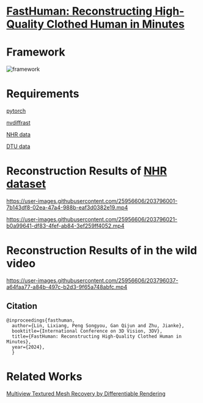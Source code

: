 # [FastHuman: Reconstructing High-Quality Clothed Human in Minutes](https://arxiv.org/abs/2211.14485)

# Framework
![framework](https://github.com/l1346792580123/PatchShading/blob/main/fig/overview.png)

# Requirements
[pytorch](https://pytorch.org/)

[nvdiffrast](https://github.com/NVlabs/nvdiffrast)

[NHR data](https://wuminye.github.io/NHR/datasets.html)

[DTU data](https://hkustconnect-my.sharepoint.com/:u:/g/personal/jzhangbs_connect_ust_hk/EazyGuwPC5tIkbI3fgeERgEBBUXBV16_hIkud_dhS34wVw?e=CWjJGP)

# Reconstruction Results of [NHR dataset](https://wuminye.github.io/NHR/)


[//]: https://user-images.githubusercontent.com/25956606/203795898-6b40fb93-7873-4d4f-b93d-66b51fa0cfe9.mp4


[//]: https://user-images.githubusercontent.com/25956606/203795977-98f697ec-96bc-46e5-a40c-7f6eff6d00ec.mp4



https://user-images.githubusercontent.com/25956606/203796001-7b143df8-02ea-47a4-988b-eaf3d0382e19.mp4




https://user-images.githubusercontent.com/25956606/203796021-b0a99641-df83-4fef-ab84-3ef259ff4052.mp4




# Reconstruction Results of in the wild video




https://user-images.githubusercontent.com/25956606/203796037-a64faa77-a84b-497c-b2d3-9f65a748abfc.mp4


## Citation
```
@inproceedings{fasthuman,
  author={Lin, Lixiang, Peng Songyou, Gan Qijun and Zhu, Jianke},
  booktitle={International Conference on 3D Vision, 3DV}, 
  title={FastHuman: Reconstructing High-Quality Clothed Human in Minutes}, 
  year={2024},
  }
```

# Related Works

[Multiview Textured Mesh Recovery by Differentiable Rendering](https://github.com/l1346792580123/diff)

